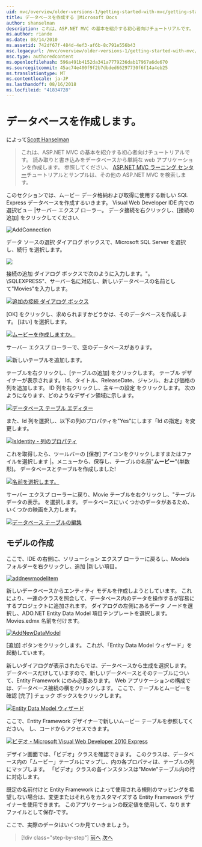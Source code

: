```yaml
---
uid: mvc/overview/older-versions-1/getting-started-with-mvc/getting-started-with-mvc-part4
title: データベースを作成する |Microsoft Docs
author: shanselman
description: これは、ASP.NET MVC の基本を紹介する初心者向けチュートリアルです。 読み取りと書き込みをデータベースから単純な web アプリケーションを作成します。
ms.author: riande
ms.date: 08/14/2010
ms.assetid: 742df67f-484d-4ef3-af6b-8c791e556b43
msc.legacyurl: /mvc/overview/older-versions-1/getting-started-with-mvc/getting-started-with-mvc-part4
msc.type: authoredcontent
ms.openlocfilehash: 596a491b4152da341a7779236dab17967a6de670
ms.sourcegitcommit: 45ac74e400f9f2b7dbded66297730f6f14a4eb25
ms.translationtype: MT
ms.contentlocale: ja-JP
ms.lasthandoff: 08/16/2018
ms.locfileid: "41834728"
---
```

<a name="creating-a-database"></a>データベースを作成します。
====================
によって[Scott Hanselman](https://github.com/shanselman)

> これは、ASP.NET MVC の基本を紹介する初心者向けチュートリアルです。 読み取りと書き込みをデータベースから単純な web アプリケーションを作成します。 参照してください、 [ASP.NET MVC ラーニング センター](../../../index.md)チュートリアルとサンプルは、その他の ASP.NET MVC を検索します。


このセクションでは、ムービー データ格納および取得に使用する新しい SQL Express データベースを作成するいきます。 Visual Web Developer IDE 内での選択ビュー |サーバー エクスプ ローラー。 データ接続を右クリックし、[接続の追加] をクリックしてください.

![AddConnection](getting-started-with-mvc-part4/_static/image1.png)

データ ソースの選択 ダイアログ ボックスで、Microsoft SQL Server を選択し、続行 を選択します。

![](getting-started-with-mvc-part4/_static/image2.png)

接続の追加 ダイアログ ボックスで次のように入力します。"。 \SQLEXPRESS"、サーバー名に対応し、新しいデータベースの名前として"Movies"を入力します。

[![追加の接続 ダイアログ ボックス](getting-started-with-mvc-part4/_static/image4.png)](getting-started-with-mvc-part4/_static/image3.png)

[OK] をクリックし、求められますかどうかは、そのデータベースを作成します。 [はい] を選択します。

[![ムービーを作成しますか。](getting-started-with-mvc-part4/_static/image6.png)](getting-started-with-mvc-part4/_static/image5.png)

サーバー エクスプ ローラーで、空のデータベースがあります。

![新しいテーブルを追加します。](getting-started-with-mvc-part4/_static/image7.png)

テーブルを右クリックし、[テーブルの追加] をクリックします。 テーブル デザイナーが表示されます。 Id、タイトル、ReleaseDate、ジャンル、および価格の列を追加します。 ID 列を右クリックし、主キーの設定 をクリックします。 次のようになります、どのようなデザイン領域に示します。

[![データベース テーブル エディター](getting-started-with-mvc-part4/_static/image9.png)](getting-started-with-mvc-part4/_static/image8.png)

また、Id 列を選択し、以下の列のプロパティを"Yes"にします「Id の指定」を変更します。

[![IsIdentity - 列のプロパティ](getting-started-with-mvc-part4/_static/image11.png)](getting-started-with-mvc-part4/_static/image10.png)

これを取得したら、ツールバーの [保存] アイコンをクリックしますまたはファイルを選択します |。メニューから、保存し、テーブルの名前"**ムービー**"(単数形)。 データベースとテーブルを作成しました!

[![名前を選択します。](getting-started-with-mvc-part4/_static/image13.png)](getting-started-with-mvc-part4/_static/image12.png)

サーバー エクスプ ローラーに戻り、Movie テーブルを右クリックし、"テーブル データの表示。 を選択します。 データベースにいくつかのデータがあるため、いくつかの映画を入力します。

[![データベース テーブルの編集](getting-started-with-mvc-part4/_static/image15.png)](getting-started-with-mvc-part4/_static/image14.png)

## <a name="creating-a-model"></a>モデルの作成

ここで、IDE の右側に、ソリューション エクスプ ローラーに戻るし、Models フォルダーを右クリックし、追加 |新しい項目。

[![addnewmodelitem](getting-started-with-mvc-part4/_static/image17.png)](getting-started-with-mvc-part4/_static/image16.png)

新しいデータベースからエンティティ モデルを作成しようとしています。 これにより、一連のクラスを照会して、データベース内のデータを操作するが容易にするプロジェクトに追加されます。 ダイアログの左側にあるデータ ノードを選択し、ADO.NET Entity Data Model 項目テンプレートを選択します。 Movies.edmx 名前を付けます。

[![AddNewDataModel](getting-started-with-mvc-part4/_static/image19.png)](getting-started-with-mvc-part4/_static/image18.png)

[追加] ボタンをクリックします。 これが、「Entity Data Model ウィザード」を起動しています。

新しいダイアログが表示されたらでは、データベースから生成を選択します。 データベースだけしていますので、新しいデータベースとそのテーブルについて、Entity Framework にのみ必要あります。 Web アプリケーションの構成では、データベース接続の横をクリックします。 ここで、テーブルとムービーを確認 [完了] チェック ボックスをクリックします。

[![Entity Data Model ウィザード](getting-started-with-mvc-part4/_static/image21.png)](getting-started-with-mvc-part4/_static/image20.png)

ここで、Entity Framework デザイナーで新しいムービー テーブルを参照してください。 し、コードからアクセスできます。

[![ビデオ - Microsoft Visual Web Developer 2010 Express](getting-started-with-mvc-part4/_static/image23.png)](getting-started-with-mvc-part4/_static/image22.png)

デザイン画面では、「ビデオ」クラスを確認できます。 このクラスは、データベース内の「ムービー」テーブルにマップし、内の各プロパティは、テーブルの列にマップします。 「ビデオ」クラスの各インスタンスは"Movie"テーブル内の行に対応します。

既定の名前付けと Entity Framework によって使用される規則のマッピングを希望しない場合は、変更またはそれらをカスタマイズする Entity Framework デザイナーを使用できます。 このアプリケーションの既定値を使用して、なりますファイルとして保存-です。

ここで、実際のデータはいくつか見ていきましょう。

> [!div class="step-by-step"]
> [前へ](getting-started-with-mvc-part3.md)
> [次へ](getting-started-with-mvc-part5.md)
